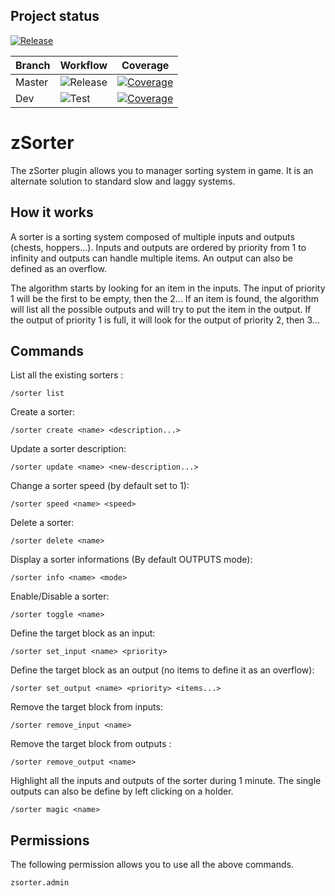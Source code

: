 ## Project status

[![Release](https://img.shields.io/github/v/release/zDevelopers/zSorter)](https://github.com/zDevelopers/zSorter/releases)

Branch | Workflow | Coverage |
-------|----------|----------|
Master | ![Release](https://img.shields.io/github/workflow/status/zDevelopers/zSorter/Release/master?label=release) | [![Coverage](https://img.shields.io/codecov/c/github/zDevelopers/zSorter/master?token=217EGYLQA7)](https://codecov.io/gh/zDevelopers/zSorter) |
Dev    | ![Test](https://img.shields.io/github/workflow/status/zDevelopers/zSorter/Test/master?label=test) | [![Coverage](https://img.shields.io/codecov/c/github/zDevelopers/zSorter/dev?token=217EGYLQA7)](https://codecov.io/gh/zDevelopers/zSorter) |

# zSorter

The zSorter plugin allows you to manager sorting system in game. It is an alternate solution to standard slow and laggy systems.

## How it works

A sorter is a sorting system composed of multiple inputs and outputs (chests, hoppers...). Inputs and outputs are ordered by priority from 1 to infinity and outputs can handle multiple items.
An output can also be defined as an overflow.

The algorithm starts by looking for an item in the inputs. The input of priority 1 will be the first to be empty, then the 2...
If an item is found, the algorithm will list all the possible outputs and will try to put the item in the output. If the output of priority 1 is full, it will look for the output of priority 2, then 3...

## Commands

List all the existing sorters :
```
/sorter list
```

Create a sorter:
```
/sorter create <name> <description...>
```

Update a sorter description:
```
/sorter update <name> <new-description...>
```

Change a sorter speed (by default set to 1):
```
/sorter speed <name> <speed>
```

Delete a sorter:
```
/sorter delete <name>
```

Display a sorter informations (By default OUTPUTS mode):
```
/sorter info <name> <mode>
```

Enable/Disable a sorter:
```
/sorter toggle <name>
```

Define the target block as an input:
```
/sorter set_input <name> <priority>
```

Define the target block as an output (no items to define it as an overflow):
```
/sorter set_output <name> <priority> <items...>
```

Remove the target block from inputs:
```
/sorter remove_input <name>
```

Remove the target block from outputs :
```
/sorter remove_output <name>
```

Highlight all the inputs and outputs of the sorter during 1 minute. The single outputs can also be define by left clicking on a holder.  
```
/sorter magic <name>
```

## Permissions

The following permission allows you to use all the above commands.
```
zsorter.admin
```
